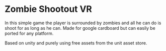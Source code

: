 # Zombie Shootout VR

In this simple game the player is surrounded by zombies and all he can do is shoot for as long as he can. Made for google cardboard but can easily be ported for any platform. 

Based on unity and purely using free assets from the unit asset store. 